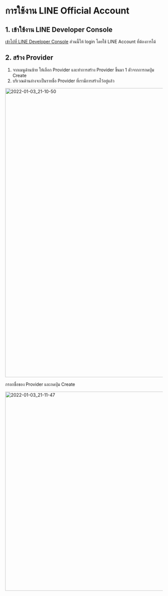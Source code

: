 
# การใช้งาน LINE Official Account

## 1. เข้าใช้งาน LINE Developer Console

[เข้าไปที่ LINE Developer Console](https://developers.line.biz/console/) ส่วนนี้ให้ login โดยใช้ LINE Account ที่ต้องการได้

## 2. สร้าง Provider

1. จากเมนูด้านซ้าย ให้เลือก Provider และทำการสร้าง Provider ขึ้นมา 1 ตัวจากการกดปุ่ม Create
2. บริเวณด้านล่างจะเป็นรายชื่อ Provider ที่เรามีการสร้างไว้อยู่แล้ว

<img width="922" alt="2022-01-03_21-10-50" src="https://user-images.githubusercontent.com/85179/147941503-4090f1dd-b00d-43dd-9799-b0bbca55734b.png">


กรอกชื่อของ Provider และกดปุ่ม Create

<img width="635" alt="2022-01-03_21-11-47" src="https://user-images.githubusercontent.com/85179/147941579-303a89ab-8fe6-428b-9dca-b94e26f690ee.png">


